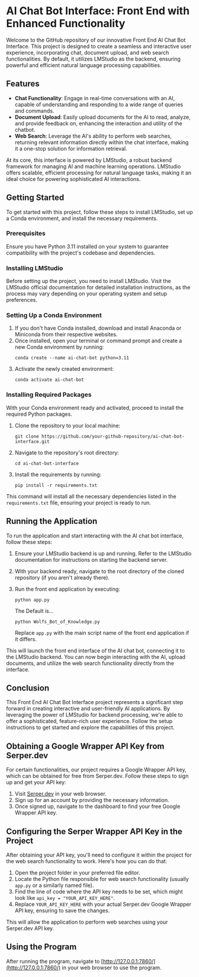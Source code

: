 
# AI Chat Bot Interface: Front End with Enhanced Functionality

Welcome to the GitHub repository of our innovative Front End AI Chat Bot Interface. This project is designed to create a seamless and interactive user experience, incorporating chat, document upload, and web search functionalities. By default, it utilizes LMStudio as the backend, ensuring powerful and efficient natural language processing capabilities.

## Features

- **Chat Functionality**: Engage in real-time conversations with an AI, capable of understanding and responding to a wide range of queries and commands.
- **Document Upload**: Easily upload documents for the AI to read, analyze, and provide feedback on, enhancing the interaction and utility of the chatbot.
- **Web Search**: Leverage the AI's ability to perform web searches, returning relevant information directly within the chat interface, making it a one-stop solution for information retrieval.

At its core, this interface is powered by LMStudio, a robust backend framework for managing AI and machine learning operations. LMStudio offers scalable, efficient processing for natural language tasks, making it an ideal choice for powering sophisticated AI interactions.

## Getting Started

To get started with this project, follow these steps to install LMStudio, set up a Conda environment, and install the necessary requirements.

### Prerequisites

Ensure you have Python 3.11 installed on your system to guarantee compatibility with the project's codebase and dependencies.

### Installing LMStudio

Before setting up the project, you need to install LMStudio. Visit the LMStudio official documentation for detailed installation instructions, as the process may vary depending on your operating system and setup preferences.

### Setting Up a Conda Environment

1. If you don't have Conda installed, download and install Anaconda or Miniconda from their respective websites.
2. Once installed, open your terminal or command prompt and create a new Conda environment by running:
   ```
   conda create --name ai-chat-bot python=3.11
   ```
3. Activate the newly created environment:
   ```
   conda activate ai-chat-bot
   ```

### Installing Required Packages

With your Conda environment ready and activated, proceed to install the required Python packages.

1. Clone the repository to your local machine:
   ```
   git clone https://github.com/your-github-repository/ai-chat-bot-interface.git
   ```
2. Navigate to the repository's root directory:
   ```
   cd ai-chat-bot-interface
   ```
3. Install the requirements by running:
   ```
   pip install -r requirements.txt
   ```

This command will install all the necessary dependencies listed in the `requirements.txt` file, ensuring your project is ready to run.

## Running the Application

To run the application and start interacting with the AI chat bot interface, follow these steps:

1. Ensure your LMStudio backend is up and running. Refer to the LMStudio documentation for instructions on starting the backend server.
2. With your backend ready, navigate to the root directory of the cloned repository (if you aren't already there).
3. Run the front end application by executing:
   ```
   python app.py
   ```
   
   The Default is...
   ```
   python Wolfs_Bot_of_Knowledge.py
   ```
   
   Replace `app.py` with the main script name of the front end application if it differs.

This will launch the front end interface of the AI chat bot, connecting it to the LMStudio backend. You can now begin interacting with the AI, upload documents, and utilize the web search functionality directly from the interface.

## Conclusion

This Front End AI Chat Bot Interface project represents a significant step forward in creating interactive and user-friendly AI applications. By leveraging the power of LMStudio for backend processing, we're able to offer a sophisticated, feature-rich user experience. Follow the setup instructions to get started and explore the capabilities of this project.

## Obtaining a Google Wrapper API Key from Serper.dev

For certain functionalities, our project requires a Google Wrapper API key, which can be obtained for free from Serper.dev. Follow these steps to sign up and get your API key:

1. Visit [Serper.dev](https://serper.dev) in your web browser.
2. Sign up for an account by providing the necessary information.
3. Once signed up, navigate to the dashboard to find your free Google Wrapper API key.

## Configuring the Serper Wrapper API Key in the Project

After obtaining your API key, you'll need to configure it within the project for the web search functionality to work. Here's how you can do that:

1. Open the project folder in your preferred file editor.
2. Locate the Python file responsible for web search functionality (usually `app.py` or a similarly named file).
3. Find the line of code where the API key needs to be set, which might look like `api_key = "YOUR_API_KEY_HERE"`.
4. Replace `YOUR_API_KEY_HERE` with your actual Serper.dev Google Wrapper API key, ensuring to save the changes.

This will allow the application to perform web searches using your Serper.dev API key.

## Using the Program

After running the program, navigate to [http://127.0.0.1:7860/](http://127.0.0.1:7860/) in your web browser to use the program.
